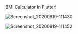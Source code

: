BMI Calculator In Flutter!

![Screenshot_20200919-111430](https://user-images.githubusercontent.com/50584809/98017523-319c1a00-1e21-11eb-9157-cce9111156ea.jpg)

![Screenshot_20200919-111452](https://user-images.githubusercontent.com/50584809/98017526-32cd4700-1e21-11eb-91f0-d66d39853280.jpg)
